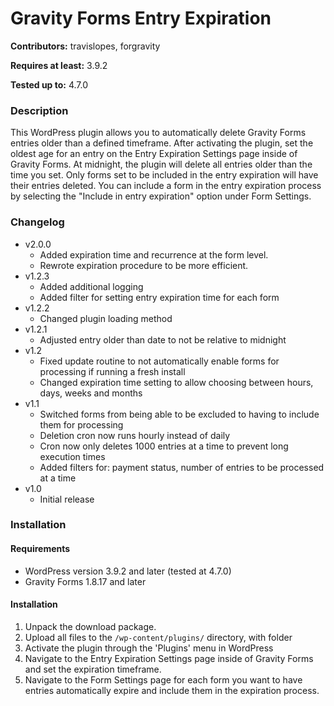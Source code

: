 # Gravity Forms Entry Expiration
**Contributors:** travislopes, forgravity

**Requires at least:** 3.9.2

**Tested up to:** 4.7.0

### Description
This WordPress plugin allows you to automatically delete Gravity Forms entries older than a defined timeframe. After activating the plugin, set the oldest age for an entry on the Entry Expiration Settings page inside of Gravity Forms. At midnight, the plugin will delete all entries older than the time you set. Only forms set to be included in the entry expiration will have their entries deleted. You can include a form in the entry expiration process by selecting the "Include in entry expiration" option under Form Settings.

### Changelog
* v2.0.0
	* Added expiration time and recurrence at the form level.
	* Rewrote expiration procedure to be more efficient.
* v1.2.3
	* Added additional logging
	* Added filter for setting entry expiration time for each form
* v1.2.2
	* Changed plugin loading method
* v1.2.1
	* Adjusted entry older than date to not be relative to midnight
* v1.2
	* Fixed update routine to not automatically enable forms for processing if running a fresh install
	* Changed expiration time setting to allow choosing between hours, days, weeks and months
* v1.1
	* Switched forms from being able to be excluded to having to include them for processing
	* Deletion cron now runs hourly instead of daily
	* Cron now only deletes 1000 entries at a time to prevent long execution times
	* Added filters for: payment status, number of entries to be processed at a time
* v1.0
	* Initial release

### Installation
#### Requirements
* WordPress version 3.9.2 and later (tested at 4.7.0)
* Gravity Forms 1.8.17 and later

#### Installation
1. Unpack the download package.
1. Upload all files to the `/wp-content/plugins/` directory, with folder
1. Activate the plugin through the 'Plugins' menu in WordPress
1. Navigate to the Entry Expiration Settings page inside of Gravity Forms and set the expiration timeframe.
1. Navigate to the Form Settings page for each form you want to have entries automatically expire and include them in the expiration process.